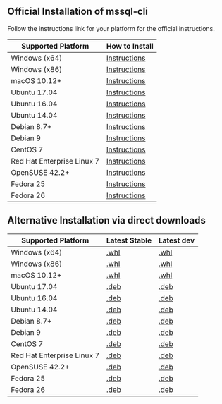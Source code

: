 ## Official Installation of mssql-cli

Follow the instructions link for your platform for the official instructions.

| Supported Platform                         |How to Install                |
|--------------------------------------------|------------------------------|
|  Windows (x64)                             |[Instructions][in-windows]    |
|  Windows (x86)                             |[Instructions][in-windows]    |
|  macOS 10.12+                              |[Instructions][in-macos]      |
|  Ubuntu 17.04                              |[Instructions][in-ubuntu17]   |
|  Ubuntu 16.04                              |[Instructions][in-ubuntu16]   |
|  Ubuntu 14.04                              |[Instructions][in-ubuntu14]   |
|  Debian 8.7+                               |[Instructions][in-debian8]    |
|  Debian 9                                  |[Instructions][in-debian9]    |
|  CentOS 7                                  |[Instructions][in-centos]     |
|  Red Hat Enterprise Linux 7                |[Instructions][in-rhel7]      |
|  OpenSUSE 42.2+                            |[Instructions][in-opensuse42] |
|  Fedora 25                                 |[Instructions][in-fedora25]   |
|  Fedora 26                                 |[Instructions][in-fedora26]   |

[in-windows]: https://github.com/dbcli/mssql-cli/blob/master/doc/installation/windows.md#windows-installation
[in-macos]: https://github.com/dbcli/mssql-cli/blob/master/doc/installation/macos.md#macos-installation
[in-ubuntu14]: https://github.com/dbcli/mssql-cli/blob/master/doc/installation/linux.md#ubuntu-1404
[in-ubuntu16]: https://github.com/dbcli/mssql-cli/blob/master/doc/installation/linux.md#ubuntu-1604
[in-ubuntu17]: https://github.com/dbcli/mssql-cli/blob/master/doc/installation/linux.md#ubuntu-1704
[in-debian8]: https://github.com/dbcli/mssql-cli/blob/master/doc/installation/linux.md#debian-8
[in-debian9]: https://github.com/dbcli/mssql-cli/blob/master/doc/installation/linux.md#debian-9
[in-centos]: https://github.com/dbcli/mssql-cli/blob/master/doc/installation/linux.md#centos-7
[in-rhel7]: https://github.com/dbcli/mssql-cli/blob/master/doc/installation/linux.md#red-hat-enterprise-linux-rhel-7
[in-opensuse42]: https://github.com/dbcli/mssql-cli/blob/master/doc/installation/linux.md#opensuse-422
[in-fedora25]: https://github.com/dbcli/mssql-cli/blob/master/doc/installation/linux.md#fedora-25
[in-fedora26]: https://github.com/dbcli/mssql-cli/blob/master/doc/installation/linux.md#fedora-26


## Alternative Installation via direct downloads

| Supported Platform                         |Latest Stable                 |Latest dev               |
|--------------------------------------------|------------------------------|-------------------------|
|  Windows (x64)                             |[.whl][whl-win-x64]           |[.whl][whl-win-x64-daily]|
|  Windows (x86)                             |[.whl][whl-win-x86]           |[.whl][whl-win-x86-daily]|
|  macOS 10.12+                              |[.whl][whl-macos]             |[.whl][whl-macos-daily]  |
|  Ubuntu 17.04                              |[.deb][deb]                   |[.deb][deb-daily]        |
|  Ubuntu 16.04                              |[.deb][deb]                   |[.deb][deb-daily]        |
|  Ubuntu 14.04                              |[.deb][deb]                   |[.deb][deb-daily]        |
|  Debian 8.7+                               |[.deb][deb]                   |[.deb][deb-daily]        |
|  Debian 9                                  |[.deb][deb]                   |[.deb][deb-daily]        |
|  CentOS 7                                  |[.deb][deb]                   |[.deb][deb-daily]        |
|  Red Hat Enterprise Linux 7                |[.deb][deb]                   |[.deb][deb-daily]        |
|  OpenSUSE 42.2+                            |[.deb][deb]                   |[.deb][deb-daily]        | 
|  Fedora 25                                 |[.deb][deb]                   |[.deb][deb-daily]        |
|  Fedora 26                                 |[.deb][deb]                   |[.deb][deb-daily]        |


[whl-win-x64-daily]: https://mssqlcli.blob.core.windows.net/daily/whl/mssql-cli/mssql_cli-dev-latest-py2.py3-none-win_amd64.whl
[whl-win-x86-daily]: https://mssqlcli.blob.core.windows.net/daily/whl/mssql-cli/mssql_cli-dev-latest-py2.py3-none-win32.whl
[whl-macos-daily]: https://mssqlcli.blob.core.windows.net/daily/whl/mssql-cli/mssql_cli-dev-latest-py2.py3-none-macosx_10_11_intel.whl

[deb-daily]: https://mssqlcli.blob.core.windows.net/daily/deb/mssql-cli-dev-latest.deb
[rpm-daily]: https://mssqlcli.blob.core.windows.net/daily/rpm/mssql-cli-dev-latest.rpm

[deb]: https://packages.microsoft.com/ubuntu/14.04/prod/pool/main/m/mssql-cli/mssql-cli_0.10.0-1_all.deb
[rpm]: https://packages.microsoft.com/rhel/7/prod/mssql-cli-0.10.0-1.el7.x86_64.rpm
[whl-win-x64]: https://files.pythonhosted.org/packages/0d/7c/5e2bcbed3d6215196118337aec9793a7d74ab5cca10b1d834873cb6ac492/mssql_cli-0.10.0-py2.py3-none-win_amd64.whl
[whl-win-x86]: https://files.pythonhosted.org/packages/4c/84/ba083d0677641f70ed11394fa93414275598161d1e8b6f444b67533079fa/mssql_cli-0.10.0-py2.py3-none-win32.whl
[whl-macos]: https://files.pythonhosted.org/packages/a6/de/55b73b6aa03e9890585ef5df5dac5717708db1a5018acde2582526b42fc9/mssql_cli-0.10.0-py2.py3-none-macosx_10_11_intel.whl
